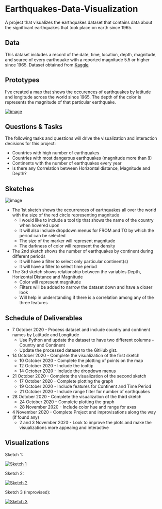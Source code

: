 # Earthquakes-Data-Visualization
A project that visualizes the earthquakes dataset that contains data about the significant earthquakes that took place on earth since 1965.

## Data

This dataset includes a record of the date, time, location, depth, magnitude, and source of every earthquake with a reported magnitude 5.5 or higher since 1965. Dataset obtained from [Kaggle](https://www.kaggle.com/usgs/earthquake-database)

## Prototypes

I’ve created a map that shows the occurences of earthquakes by latitude and longitude across the world since 1965. The depth of the color is represents the magnitude of that particular earthquake.

[![image](https://user-images.githubusercontent.com/29768921/94610836-e2395b80-026e-11eb-9694-10472cf9d7f6.png)](https://vizhub.com/evarun22/ab189a6d9b994a63bd2dff2983a7d9af)


## Questions & Tasks

The following tasks and questions will drive the visualization and interaction decisions for this project:

 * Countries with high number of earthquakes 
 * Countries with most dangerous earthquakes (magnitude more than 8)
 * Continents with the number of earthquakes every year
 * Is there any Correlation between Horizontal distance, Magnitude and Depth?

## Sketches

![image](https://user-images.githubusercontent.com/29768921/94611305-8c18e800-026f-11eb-91a6-f80319772f6e.png)

* The 1st sketch shows the occurrences of earthquakes all over the world with the size of the red circle representing magnitude
  * I would like to include a tool tip that shows the name of the country when hovered upon
  * It will also include dropdown menus for FROM and TO by which the period can be selected
  * The size of the marker will represent magnitude
  * The darkness of color will represent the density
* The 2nd sketch shows the number of earthquakes by continent during different periods
  * It will have a filter to select only particular continent(s)
  * It will have a filter to select time period
* The 3rd sketch shows relationship between the variables Depth, Horizontal Distance and Magnitude
  * Color will represent magnitude
  * Filters will be added to narrow the dataset down and have a closer look
  * Will help in understanding if there is a correlation among any of the three features

## Schedule of Deliverables

* 7 October 2020 - Process dataset and include country and continent names by Latitude and Longitude
  * Use Python and update the dataset to have two different columns - Country and Continent
  * Update the processed dataset to the GitHub gist.
* 14 October 2020 - Complete the visualization of the first sketch
  * 10 October 2020 - Complete the plotting of points on the map
  * 12 October 2020 - Include the tooltip
  * 14 October 2020 - Include the dropdown menus
* 21 October 2020 - Complete the visualization of the second sketch
  * 17 October 2020 - Complete plotting the graph
  * 19 October 2020 - Include features for Continent and Time Period
  * 21 October 2020 - Include range filter for number of earthquakes
* 28 October 2020 - Complete the visualization of the third sketch
  * 24 October 2020 - Complete plotting the graph
  * 28 November 2020 - Include color hue and range for axes
* 4 November 2020 - Complete Project and improvisations along the way (if found any)
  * 2 and 3 November 2020 - Look to improve the plots and make the visualizations more appeaing and interactive

## Visualizations
Sketch 1:

[![Sketch 1](https://user-images.githubusercontent.com/29768921/97827716-13081880-1c93-11eb-9a24-f8d412b6ea15.PNG)](https://vizhub.com/evarun22/ab189a6d9b994a63bd2dff2983a7d9af?edit=files&file=useData.js&mode=full)

Sketch 2:

[![Sketch 2](https://user-images.githubusercontent.com/29768921/97827736-22876180-1c93-11eb-9315-12bda71c1e1b.PNG)](https://vizhub.com/evarun22/24f9c60769ab42b1a0f8e62e75aaff9d?edit=files&file=README.md&mode=full)

Sketch 3 (improvised):

[![Sketch 3](https://user-images.githubusercontent.com/29768921/97827758-303ce700-1c93-11eb-87ff-38919d1f70fa.PNG)](https://vizhub.com/evarun22/91091303ebcc4c5f9022c0605eedd0bf?edit=files&file=index.html&mode=full)

